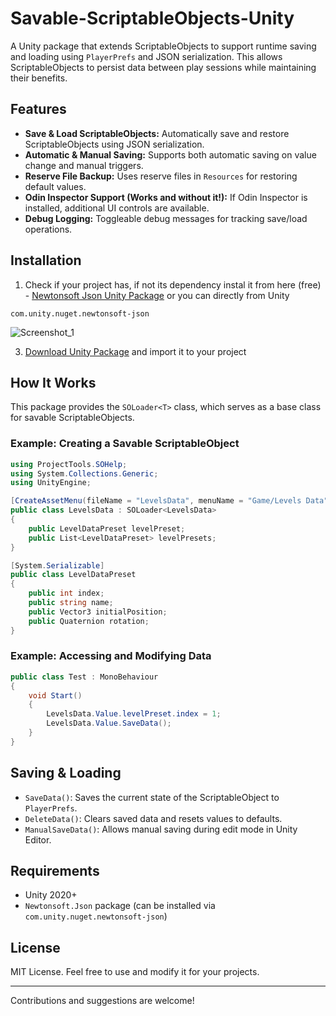 # Savable-ScriptableObjects-Unity

A Unity package that extends ScriptableObjects to support runtime saving and loading using `PlayerPrefs` and JSON serialization. This allows ScriptableObjects to persist data between play sessions while maintaining their benefits.

## Features
- **Save & Load ScriptableObjects:** Automatically save and restore ScriptableObjects using JSON serialization.
- **Automatic & Manual Saving:** Supports both automatic saving on value change and manual triggers.
- **Reserve File Backup:** Uses reserve files in `Resources` for restoring default values.
- **Odin Inspector Support (Works and without it!):** If Odin Inspector is installed, additional UI controls are available.
- **Debug Logging:** Toggleable debug messages for tracking save/load operations.

## Installation
1. Check if your project has, if not its dependency instal it from here (free) - [Newtonsoft Json Unity Package](https://docs.unity3d.com/Packages/com.unity.nuget.newtonsoft-json@3.2/manual/index.html)
or you can directly from Unity

```com.unity.nuget.newtonsoft-json```

![Screenshot_1](https://github.com/user-attachments/assets/d9693611-6492-48c8-87bb-40fcefde0899)

3. [Download Unity Package](https://github.com/EduardMalkhasyan/Savable-ScriptableObjects-Unity/releases) and import it to your project

## How It Works
This package provides the `SOLoader<T>` class, which serves as a base class for savable ScriptableObjects.

### Example: Creating a Savable ScriptableObject
```csharp
using ProjectTools.SOHelp;
using System.Collections.Generic;
using UnityEngine;

[CreateAssetMenu(fileName = "LevelsData", menuName = "Game/Levels Data")]
public class LevelsData : SOLoader<LevelsData>
{
    public LevelDataPreset levelPreset;
    public List<LevelDataPreset> levelPresets;
}

[System.Serializable]
public class LevelDataPreset
{
    public int index;
    public string name;
    public Vector3 initialPosition;
    public Quaternion rotation;
}
```

### Example: Accessing and Modifying Data
```csharp
public class Test : MonoBehaviour
{
    void Start()
    {
        LevelsData.Value.levelPreset.index = 1;
        LevelsData.Value.SaveData();
    }
}
```

## Saving & Loading
- `SaveData()`: Saves the current state of the ScriptableObject to `PlayerPrefs`.
- `DeleteData()`: Clears saved data and resets values to defaults.
- `ManualSaveData()`: Allows manual saving during edit mode in Unity Editor.

## Requirements
- Unity 2020+
- `Newtonsoft.Json` package (can be installed via `com.unity.nuget.newtonsoft-json`)

## License
MIT License. Feel free to use and modify it for your projects.

---
Contributions and suggestions are welcome!

